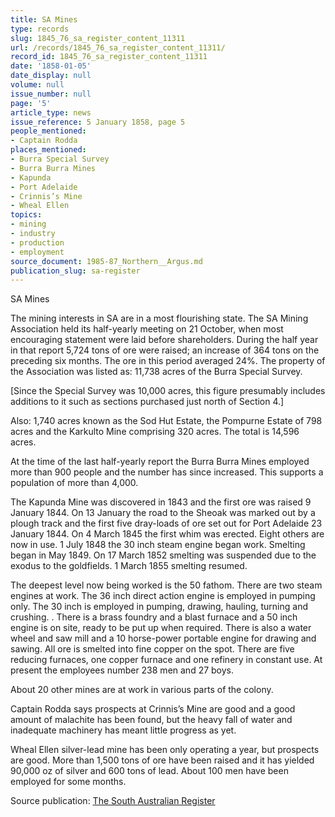 ```yaml
---
title: SA Mines
type: records
slug: 1845_76_sa_register_content_11311
url: /records/1845_76_sa_register_content_11311/
record_id: 1845_76_sa_register_content_11311
date: '1858-01-05'
date_display: null
volume: null
issue_number: null
page: '5'
article_type: news
issue_reference: 5 January 1858, page 5
people_mentioned:
- Captain Rodda
places_mentioned:
- Burra Special Survey
- Burra Burra Mines
- Kapunda
- Port Adelaide
- Crinnis’s Mine
- Wheal Ellen
topics:
- mining
- industry
- production
- employment
source_document: 1985-87_Northern__Argus.md
publication_slug: sa-register
---
```


SA Mines

The mining interests in SA are in a most flourishing state.  The SA Mining Association held its half-yearly meeting on 21 October, when most encouraging statement were laid before shareholders.  During the half year in that report 5,724 tons of ore were raised; an increase of 364 tons on the preceding six months.  The ore in this period averaged 24%.  The property of the Association was listed as: 11,738 acres of the Burra Special Survey.

[Since the Special Survey was 10,000 acres, this figure presumably includes additions to it such as sections purchased just north of Section 4.]

Also: 1,740 acres known as the Sod Hut Estate, the Pompurne Estate of 798 acres and the Karkulto Mine comprising 320 acres.  The total is 14,596 acres.

At the time of the last half-yearly report the Burra Burra Mines employed more than 900 people and the number has since increased.  This supports a population of more than 4,000.

The Kapunda Mine was discovered in 1843 and the first ore was raised 9 January 1844.  On 13 January the road to the Sheoak was marked out by a plough track and the first five dray-loads of ore set out for Port Adelaide 23 January 1844.  On 4 March 1845 the first whim was erected.  Eight others are now in use.  1 July 1848 the 30 inch steam engine began work.  Smelting began in May 1849.  On 17 March 1852 smelting was suspended due to the exodus to the goldfields.  1 March 1855 smelting resumed.

The deepest level now being worked is the 50 fathom.  There are two steam engines at work.  The 36 inch direct action engine is employed in pumping only.  The 30 inch is employed in pumping, drawing, hauling, turning and crushing.  .  There is a brass foundry and a blast furnace and a 50 inch engine is on site, ready to be put up when required.  There is also a water wheel and saw mill and a 10 horse-power portable engine for drawing and sawing.  All ore is smelted into fine copper on the spot.  There are five reducing furnaces, one copper furnace and one refinery in constant use.  At present the employees number 238 men and 27 boys.

About 20 other mines are at work in various parts of the colony.

Captain Rodda says prospects at Crinnis’s Mine are good and a good amount of malachite has been found, but the heavy fall of water and inadequate machinery has meant little progress as yet.

Wheal Ellen silver-lead mine has been only operating a year, but prospects are good.  More than 1,500 tons of ore have been raised and it has yielded 90,000 oz of silver and 600 tons of lead.  About 100 men have been employed for some months.

Source publication: [The South Australian Register](/publications/sa-register/)
